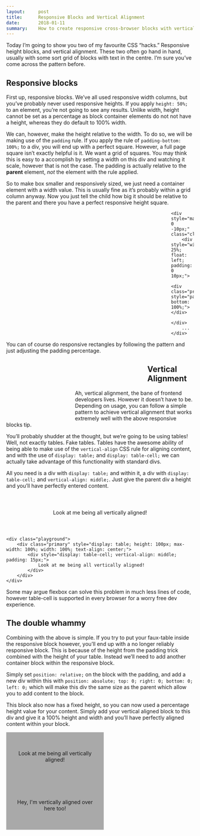 ```yaml
---
layout:     post
title:      Responsive Blocks and Vertical Alignment
date:       2018-01-11
summary:    How to create responsive cross-browser blocks with vertically aligned content
---
```


Today I’m going to show you two of my favourite CSS “hacks.” Responsive height blocks, and vertical alignment. These two often go hand in hand, usually with some sort grid of blocks with text in the centre. I’m sure you’ve come across the pattern before.

## Responsive blocks
First up, responsive blocks. We’ve all used responsive width columns, but you’ve probably never used responsive heights. If you apply `height: 50%;` to an element, you’re not going to see any results. Unlike width, height cannot be set as a percentage as block container elements do not not have a height, whereas they do default to 100% width.

We can, however, make the height relative to the width. To do so, we will be making use of the `padding` rule. If you apply the rule of `padding-bottom: 100%;` to a div, you will end up with a perfect square. However, a full page square isn’t exactly helpful is it. We want a grid of squares. You may think this is easy to a accomplish by setting a width on this div and watching it scale, however that is not the case. The padding is actually relative to the **parent** element, _not_ the element with the rule applied.

So to make box smaller and responsively sized, we just need a container element with a width value. This is usually fine as it’s probably within a grid column anyway. Now you just tell the child how big it should be relative to the parent and there you have a perfect responsive height square.

<div class="playground">
    <div style="margin: 0 -10px;" class="clearfix">
        <div style="width: 25%; float: left; padding: 0 10px;">
            <div class="primary" style="padding-bottom: 100%;"></div>
        </div>
        <div style="width: 25%; float: left; padding: 0 10px;">
            <div class="primary" style="padding-bottom: 100%;"></div>
        </div>
        <div style="width: 25%; float: left; padding: 0 10px;">
            <div class="primary" style="padding-bottom: 100%;"></div>
        </div>
        <div style="width: 25%; float: left; padding: 0 10px;">
            <div class="primary" style="padding-bottom: 100%;"></div>
        </div>
    </div>
</div>

```
<div style="margin: 0 -10px;" class="clearfix">
    <div style="width: 25%; float: left; padding: 0 10px;">
        <div class="primary" style="padding-bottom: 100%;"></div>
    </div>
    ...
</div>
```

You can of course do responsive rectangles by following the pattern and just adjusting the padding percentage.

<div class="playground">
    <div style="margin: 0 -10px;" class="clearfix">
        <div style="width: 33.33333%; float: left; padding: 0 10px;">
            <div class="primary" style="padding-bottom: 45%;"></div>
        </div>
        <div style="width: 33.33333%; float: left; padding: 0 10px;">
            <div class="primary" style="padding-bottom: 45%;"></div>
        </div>
        <div style="width: 33.33333%; float: left; padding: 0 10px;">
            <div class="primary" style="padding-bottom: 45%;"></div>
        </div>
    </div>
</div>

## Vertical Alignment
Ah, vertical alignment, the bane of frontend developers lives. However it doesn’t have to be. Depending on usage, you can follow a simple pattern to achieve vertical alignment that works extremely well with the above responsive blocks tip.

You’ll probably shudder at the thought, but we’re going to be using tables! Well, not exactly tables. Fake tables. Tables have the awesome ability of being able to make use of the `vertical-align` CSS rule for aligning content, and with the use of `display: table;` and `display: table-cell;` we can actually take advantage of this functionality with standard divs.

All you need is a div with `display: table;` and within it, a div with `display: table-cell;` and `vertical-align: middle;`. Just give the parent div a height and you’ll have perfectly entered content.

<div class="playground">
    <div class="primary" style="display: table; height: 100px; max-width: 100%; width: 100%; text-align: center;">
        <div style="display: table-cell; vertical-align: middle; padding: 15px;">
            Look at me being all vertically aligned!
        </div>
    </div>
</div>

```
<div class="playground">
    <div class="primary" style="display: table; height: 100px; max-width: 100%; width: 100%; text-align: center;">
        <div style="display: table-cell; vertical-align: middle; padding: 15px;">
            Look at me being all vertically aligned!
        </div>
    </div>
</div>
```

Some may argue flexbox can solve this problem in much less lines of code, however table-cell is supported in every browser for a worry free dev experience.

## The double whammy
Combining with the above is simple. If you try to put your faux-table inside the responsive block however, you’ll end up with a no longer reliably responsive block. This is because of the height from the padding trick combined with the height of your table. Instead we’ll need to add another container block within the responsive block.

Simply set `position: relative;` on the block with the padding, and add a new div within this with `position: absolute; top: 0; right: 0; bottom: 0; left: 0;` which will make this div the same size as the parent which allow you to add content to the block.

This block also now has a fixed height, so you can now used a percentage height value for your content. Simply add your vertical aligned block to this div and give it a 100% height and width and you’ll have perfectly aligned content within your block.

<div class="playground">
    <div style="margin: 0 -10px;" class="clearfix">
        <div style="width: 50%; float: left; padding: 0 10px;">
            <div class="primary" style="padding-bottom: 50%; position: relative;">
                <div style="position: absolute; top: 0; right: 0; bottom: 0; left: 0;">
                    <div style="display: table; background: darkgrey; height: 100%; max-width: 100%; width: 100%; text-align: center;">
                        <div style="display: table-cell; vertical-align: middle; padding: 15px;">
                            Look at me being all vertically aligned!
                        </div>
                    </div>
                </div>
            </div>
        </div>
        <div style="width: 50%; float: left; padding: 0 10px;">
            <div class="primary" style="padding-bottom: 50%; position: relative;">
                <div style="position: absolute; top: 0; right: 0; bottom: 0; left: 0;">
                    <div style="display: table; background: darkgrey; height: 100%; max-width: 100%; width: 100%; text-align: center;">
                        <div style="display: table-cell; vertical-align: middle; padding: 15px;">
                            Hey, I'm vertically aligned over here too!
                        </div>
                    </div>
                </div>
            </div>
        </div>
    </div>
</div>
